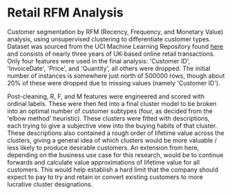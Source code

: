 # Retail RFM Analysis

Customer segmentation by RFM (Recency, Frequency, and Monetary Value) analysis, using unsupervised clustering to differentiate customer types. Dataset was sourced from the UCI Machine Learning Repository found [here](https://archive.ics.uci.edu/ml/datasets/Online+Retail+II) and consists of nearly three years of UK-based online retail transactions. Only four features were used in the final analysis: 'Customer ID', 'InvoiceDate', 'Price', and 'Quantity', all others were dropped. The initial number of instances is somewhere just north of 500000 rows, though about 20% of these were dropped due to missing values (namely 'Customer ID').

Post-cleaning, R, F, and M features were engineered and scored with ordinal labels. These were then fed into a final cluster model to be broken into an optimal number of customer subtypes (four, as decided from the 'elbow method' heuristic). These clusters were fitted with descriptions, each trying to give a subjective view into the buying habits of that cluster. These descriptions also contained a rough order of lifetime value across the clusters, giving a general idea of which clusters would be more valuable / less likely to produce desirable customers. An extension from here, depending on the business use case for this research, would be to continue forwards and calculate value approximations of lifetime value for all customers. This would help establish a hard limit that the company should expect to pay to try and retain or convert existing customers to more lucrative cluster designations.
